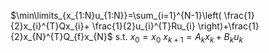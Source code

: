 $\min\limits_{x_{1:N}u_{1:N}}=\sum_{i=1}^{N-1}\left( \frac{1}{2}x_{i}^{T}Qx_{i}+ \frac{1}{2}u_{i}^{T}Ru_{i} \right)+\frac{1}{2}x_{N}^{T}Q_{f}x_{N}$
	s.t. $x_{0}=x_{0}$
	    $x_{k+1}=A_{k}x_{k}+B_{k}u_{k}$
	
